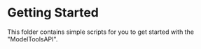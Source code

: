 # Getting Started
This folder contains simple scripts for you to get started with the "ModelToolsAPI".